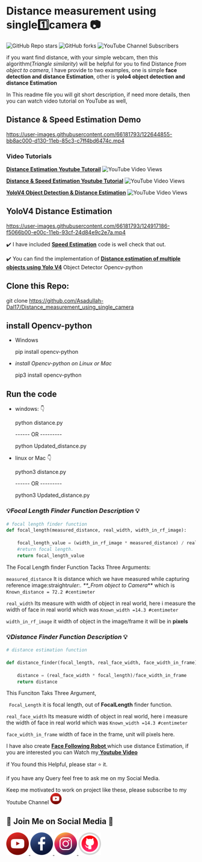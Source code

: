 # Distance measurement using single:one:camera :camera:

![GitHub Repo stars](https://img.shields.io/github/stars/Asadullah-Dal17/Distance_measurement_using_single_camera?style=social) ![GitHub forks](https://img.shields.io/github/forks/Asadullah-Dal17/Distance_measurement_using_single_camera?style=social) ![YouTube Channel Subscribers](https://img.shields.io/youtube/channel/subscribers/UCc8Lx22a5OX4XMxrCykzjbA?style=social)

if you want find distance, with your simple webcam, then this algorithm(*Triangle similarity*)  will be helpful for you  to find Distance *from object to camera*, I have provide to two examples, one is simple **face detection and distance Estimation**, other is **yolo4 object detection and distance Estimation**

In This readme file you will git short description, if need more details, then you can watch video tutorial on YouTube as well, 

## Distance & Speed Estimation Demo

https://user-images.githubusercontent.com/66181793/122644855-bb8ac000-d130-11eb-85c3-c7ff4bd6474c.mp4

### Video Tutorials

[**Distance Estimation Youtube Tutorail**](https://youtu.be/zzJfAw3ASzY) ![YouTube Video Views](https://img.shields.io/youtube/views/zzJfAw3ASzY?style=social)

[**Distance & Speed Estimation Youtube Tutorial**](https://youtu.be/DIxcLghsQ4Q) ![YouTube Video Views](https://img.shields.io/youtube/views/DIxcLghsQ4Q?style=social)

[**YoloV4 Object Detection & Distance Estimation**](https://youtu.be/FcRCwTgYXJw) ![YouTube Video Views](https://img.shields.io/youtube/views/FcRCwTgYXJw?style=social)

## YoloV4 Distance Estimation

https://user-images.githubusercontent.com/66181793/124917186-f5066b00-e00c-11eb-93cf-24d84e9c2e7a.mp4


:heavy_check_mark: I have included [**Speed Estimation**](https://github.com/Asadullah-Dal17/Distance_measurement_using_single_camera/tree/main/Speed) code is well check that out.

:heavy_check_mark: You can find the implementation of  [**Distance estimation of multiple objects using Yolo V4**](https://github.com/Asadullah-Dal17/Yolov4-Detector-and-Distance-Estimator) Object Detector Opencv-python

## Clone this Repo:

git clone https://github.com/Asadullah-Dal17/Distance_measurement_using_single_camera

## install Opencv-python

- Windows

  pip install opencv-python

- _install Opencv-python on Linux or Mac_

  pip3 install opencv-python

## Run the code

- windows: :point_down:

  python distance.py

  ------ OR ---------

  python Updated_distance.py

- linux or Mac :point_down:

  python3 distance.py

  ------ OR ---------

  python3 Updated_distance.py

### :bulb:_Focal Length Finder Function Description_ :bulb:

```python
# focal length finder function
def focal_length(measured_distance, real_width, width_in_rf_image):

    focal_length_value = (width_in_rf_image * measured_distance) / real_width
    #return focal length.
    return focal_length_value

```

The Focal Length finder Function Tacks Three Arguments:

`measured_distance` It is distance which we have measured while capturing reference image:straight*ruler:. \*\*\_From object to Camera*\*\* which is `Known_distance = 72.2 #centimeter`

`real_width` Its measure with width of object in real world, here i measure the width of face in real world which was `Known_width =14.3 #centimeter`

`width_in_rf_image` it width of object in the image/frame it will be in **pixels**

### :bulb:_Distance Finder Function Description_ :bulb:

```python
# distance estimation function

def distance_finder(focal_length, real_face_width, face_width_in_frame):

    distance = (real_face_width * focal_length)/face_width_in_frame
    return distance

```

This Funciton Taks Three Argument,

` Focal_Length` it is focal length, out of **FocalLength** finder function.

`real_face_width` Its measure width of object in real world, here i measure the width of face in real world which was `Known_width =14.3 #centimeter`

`face_width_in_frame` width of face in the frame, unit will pixels here.



I have also create <a href ="https://github.com/Asadullah-Dal17/Face-Following-Robot-using-Distance-Estimation"> <strong>Face Following Robot </strong> </a> which use distance Estimation, if you are interested you can Watch my<a href ="https://youtu.be/5FSOZe96kNg"> <strong>Youtube Video</strong> </a>

if You found this Helpful, please star :star: it.

if you have any Query feel free to ask me on my Social Media.

Keep me motivated to work on project like these, please subscribe to my Youtube Channel <img src ="/icons/youtub-icon.svg" width ="30">

## :green_heart: Join Me on Social Media :green_heart:

<a href="https://www.youtube.com/c/aiphile"> <img alt="AiPhile Youtube" src="icons/youtub-icon.svg"  width="60" height="60">
</a>
<a href="https://www.facebook.com/AIPhile17">
<img alt="AiPhile Facebook" src="icons/facebook-icon.svg"  width="60" height="60">
</a>
<a href="https://www.instagram.com/aiphile17/"> <img alt="AiPhile Insta" src="icons/instagram-icon.svg"  width="60" height="60">
</a>
<a href="https://github.com/Asadullah-Dal17"> <img alt="Github" src="icons/github-icon.svg"  width="60" height="60">
</a>
